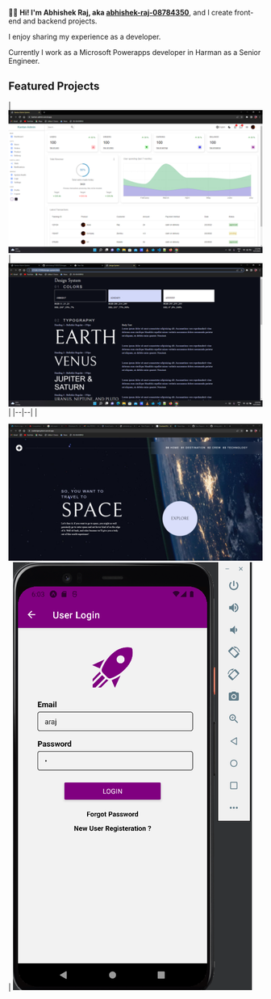 👋🏻 **Hi! I'm Abhishek Raj, aka [abhishek-raj-08784350](https://www.linkedin.com/in/abhishek-raj-08784350/)**, and I create front-end and backend projects.

I enjoy sharing my experience as a developer.

Currently I work as a Microsoft Powerapps developer in Harman as a Senior Engineer.

## Featured Projects


|[![Kantan Admin: A React based Dashboard](./images/Kantan%20Admin.png)](https://kantan-admin.vercel.app/) | [![Custom Css To Use](./images/Design%20System.png)](https://github.com/abhishekraj11303372/cssdesignsystem) |
|--|--| |

[![Space Travel UI](./images/Space.png)](https://cssdesignsystem.vercel.app/) 
| [![Mobile App](./images/react-native%20mobile%20app.png)](https://github.com/abhishekraj11303372/reactnativeui)

